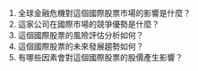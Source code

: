 

1. 全球金融危機對這個國際股票市場的影響是什麼？
2. 這家公司在國際市場的競爭優勢是什麼？
3. 這個國際股票的風險評估分析如何？
4. 這個國際股票的未來發展趨勢如何？
5. 有哪些因素會對這個國際股票的股價產生影響？
